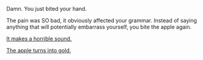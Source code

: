 Damn. You just bited your hand.

The pain was SO bad, it obviously affected your grammar. Instead of saying anything that will potentially embarrass 
yourself, you bite the apple again.

[It makes a horrible sound.](../horrible-noise/horrible-noise.md)

[The apple turns into gold.](golden-touch/golden-touch.md)

